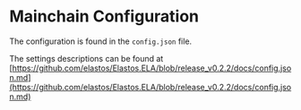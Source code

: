 
# Mainchain Configuration

The configuration is found in the `config.json` file.

The settings descriptions can be found at [https://github.com/elastos/Elastos.ELA/blob/release_v0.2.2/docs/config.json.md](https://github.com/elastos/Elastos.ELA/blob/release_v0.2.2/docs/config.json.md)
